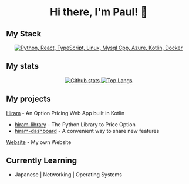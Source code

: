 <h1 align="center">Hi there, I'm Paul! 👋</h1>

## My Stack
<p align="center">
  <a href="#">
    <img src="https://skillicons.dev/icons?i=python,react,typescript,linux,mysql,cpp,azure,kotlin,docker" alt="Python, React, TypeScript, Linux, Mysql Cpp, Azure, Kotlin, Docker">
  </a>
</p>

## My stats
<p align="center">
  <a href="#">
    <img src="https://github-readme-stats.vercel.app/api?username=paulbqnt&theme=onedark&show_icons=true&hide_rank=true&custom_title=Stats&count_private=true&hide_border=true&hide=issues&line_height=24&bg_color=0d1117" alt="Github stats" />
    <img src="https://github-readme-stats.vercel.app/api/top-langs/?username=paulbqnt&layout=compact&theme=onedark&count_private=true&hide_border=true&bg_color=0d1117" alt="Top Langs">
  </a>
</p>

## My projects

[Hiram](https://github.com/paulbqnt/hiram) - An Option Pricing Web App built in Kotlin
- [hiram-library](https://github.com/paulbqnt/hiram-pricing) - The Python Library to Price Option
- [hiram-dashboard](https://github.com/paulbqnt/hiram-dashboard) - A convenient way to share new features
  
[Website](https://paulboquant.com/) - My own Website

## Currently Learning

- Japanese | Networking | Operating Systems

